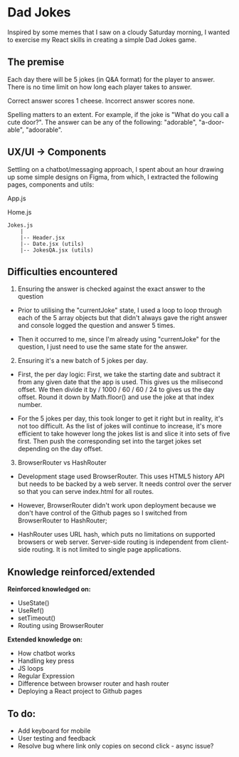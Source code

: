 # Dad Jokes

Inspired by some memes that I saw on a cloudy Saturday morning, I wanted to exercise my React skills in creating a simple Dad Jokes game. 

## The premise

Each day there will be 5 jokes (in Q&A format) for the player to answer. There is no time limit on how long each player takes to answer.

Correct answer scores 1 cheese. Incorrect answer scores none. 

Spelling matters to an extent. For example, if the joke is "What do you call a cute door?". The answer can be any of the following: "adorable", "a-door-able", "adoorable".

## UX/UI -> Components

Settling on a chatbot/messaging approach, I spent about an hour drawing up some simple designs on Figma, from which, I extracted the following pages, components and utils:

App.js

Home.js

```
Jokes.js
    |
    |-- Header.jsx
    |-- Date.jsx (utils)
    |-- JokesQA.jsx (utils)
```

## Difficulties encountered

1. Ensuring the answer is checked against the exact answer to the question

- Prior to utilising the "currentJoke" state, I used a loop to loop through each of the 5 array objects but that didn't always gave the right answer and console logged the question and answer 5 times. 

- Then it occurred to me, since I'm already using "currentJoke" for the question, I just need to use the same state for the answer.  

2. Ensuring it's a new batch of 5 jokes per day. 

- First, the per day logic: First, we take the starting date and subtract it from any given date that the app is used. This gives us the milisecond offset. We then divide it by / 1000 / 60 / 60 / 24 to gives us the day offset. Round it down by Math.floor() and use the joke at that index number. 

- For the 5 jokes per day, this took longer to get it right but in reality, it's not too difficult. As the list of jokes will continue to increase, it's more efficient to take however long the jokes list is and slice it into sets of five first. Then push the corresponding set into the target jokes set depending on the day offset. 

3. BrowserRouter vs HashRouter

- Development stage used BrowserRouter. This uses HTML5 history API but needs to be backed by a web server. It needs control over the server so that you can serve index.html for all routes.

- However, BrowserRouter didn't work upon deployment because we don't have control of the Github pages so I switched from BrowserRouter to HashRouter;

- HashRouter uses URL hash, which puts no limitations on supported browsers or web server. Server-side routing is independent from client-side routing. It is not limited to single page applications.


## Knowledge reinforced/extended

**Reinforced knowledged on:**
- UseState()
- UseRef()
- setTimeout()
- Routing using BrowserRouter

**Extended knowledge on:**
- How chatbot works
- Handling key press
- JS loops
- Regular Expression
- Difference between browser router and hash router
- Deploying a React project to Github pages 

## To do:
- Add keyboard for mobile
- User testing and feedback
- Resolve bug where link only copies on second click - async issue?